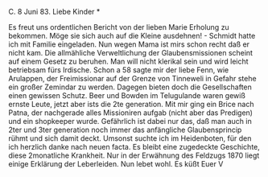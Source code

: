  C. 8 Juni 83.
Liebe Kinder <M>*

Es freut uns ordentlichen Bericht von der lieben Marie Erholung zu bekommen. Möge sie sich auch auf die Kleine ausdehnen! - Schmidt hatte ich mit Familie eingeladen. Nun wegen Mama ist mirs schon recht daß er nicht kam. Die allmähliche Verweltlichung der Glaubensmissionen scheint auf einem Gesetz zu beruhen. Man will nicht klerikal sein und wird leicht betriebsam fürs Irdische. Schon a 58 sagte mir der liebe Fenn, wie Arulappen, der Freimissionar auf der Grenze von Tinneweli in Gefahr stehe ein großer Zemindar zu werden. Dagegen bieten doch die Gesellschaften einen gewissen Schutz. Beer und Bowden im Telugulande waren gewiß ernste Leute, jetzt aber ists die 2te generation. Mit mir ging ein Brice nach Patna, der nachgerade alles Missioniren aufgab (nicht aber das Predigen) und ein shopkeeper wurde. Gefährlich ist dabei nur das, daß man auch in 2ter und 3ter generation noch immer das anfängliche Glaubensprincip rühmt und sich damit deckt. 
Umsonst suchte ich im Heidenboten, für den ich herzlich danke nach neuen facta. Es bleibt eine zugedeckte Geschichte, diese 2monatliche Krankheit. Nur in der Erwähnung des Feldzugs 1870 liegt einige Erklärung der Leberleiden. Nun lebet wohl.
 Es küßt Euer V
